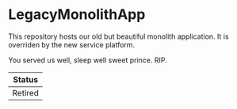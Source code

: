 # LegacyMonolithApp

This repository hosts our old but beautiful monolith application. It is overriden by the new service platform.

You served us well, sleep well sweet prince. RIP.

Status|
---|
Retired|

